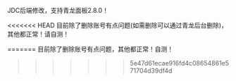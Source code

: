 JDC后端修改，支持青龙面板2.8.0！

<<<<<<< HEAD
目前除了删除账号有点问题(如需删除可以通过青龙后台删除)，其他都正常！请自测！


=======
目前除了删除账号有点问题，其他都正常！自测！
>>>>>>> 5e47d61ecae916fd4c08654861e571704d39df4d
